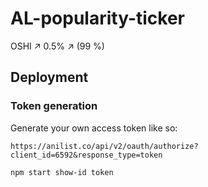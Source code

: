 # AL-popularity-ticker
OSHI ↗ 0.5% ↗  (99 %)

## Deployment

### Token generation

Generate your own access token like so:

```
https://anilist.co/api/v2/oauth/authorize?client_id=6592&response_type=token
```


```
npm start show-id token
```
